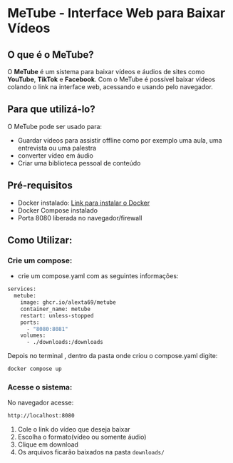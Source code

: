 # MeTube - Interface Web para Baixar Vídeos 

## O que é o MeTube?

O **MeTube** é um sistema para baixar vídeos e áudios de sites como **YouTube**, **TikTok** e **Facebook**. Com o MeTube é possível baixar vídeos colando o link na interface web, acessando e usando pelo navegador.

## Para que utilizá-lo?

O MeTube pode ser usado para:
- Guardar vídeos para assistir offline como por exemplo uma aula, uma entrevista ou uma palestra
- converter vídeo em áudio
- Criar uma biblioteca pessoal de conteúdo


## Pré-requisitos

- Docker instalado: [Link para instalar o Docker](https://www.docker.com/products/docker-desktop)
- Docker Compose instalado
- Porta 8080 liberada no navegador/firewall

## Como Utilizar:

### Crie um compose:
- crie um compose.yaml com as seguintes informações: 

```bash
services:
  metube:
    image: ghcr.io/alexta69/metube
    container_name: metube
    restart: unless-stopped
    ports:
      - "8080:8081"
    volumes:
      - ./downloads:/downloads
```
Depois no terminal , dentro da pasta onde criou o compose.yaml digite:
```bash
docker compose up
```

### Acesse o sistema:
No navegador acesse:
```bash
http://localhost:8080
```
1. Cole o link do vídeo que deseja baixar
2. Escolha o formato(vídeo ou somente áudio)
3. Clique em download
4. Os arquivos ficarão baixados na pasta  `downloads/`